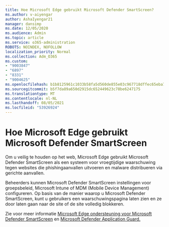 ```yaml
---
title: Hoe Microsoft Edge gebruikt Microsoft Defender SmartScreen?
ms.author: v-aiyengar
author: AshaIyengar21
manager: dansimp
ms.date: 12/05/2020
ms.audience: Admin
ms.topic: article
ms.service: o365-administration
ROBOTS: NOINDEX, NOFOLLOW
localization_priority: Normal
ms.collection: Adm_O365
ms.custom:
- "9003847"
- "6897"
- "8331"
- "9004625"
ms.openlocfilehash: b1b8125961c1033b58fa5d560de855e03c967718dffec65eba7ac59a66cd3f6e
ms.sourcegitcommit: b5f7da89a650d2915dc652449623c78be6247175
ms.translationtype: MT
ms.contentlocale: nl-NL
ms.lasthandoff: 08/05/2021
ms.locfileid: "53926924"
---
```

# <a name="how-microsoft-edge-uses-microsoft-defender-smartscreen"></a>Hoe Microsoft Edge gebruikt Microsoft Defender SmartScreen

Om u veilig te houden op het web, Microsoft Edge gebruikt Microsoft Defender SmartScreen als een systeem voor vroegtijdige waarschuwing tegen websites die phishingaanvallen uitvoeren en malware distribueren via gerichte aanvallen.

Beheerders kunnen Microsoft Defender SmartScreen instellingen voor groepsbeleid, Microsoft Intune of MDM (Mobile Device Management) configureren. Op basis van de manier waarop u Microsoft Defender SmartScreen, kunt u gebruikers een waarschuwingspagina laten zien en ze door laten gaan naar de site of de site volledig blokkeren.

Zie voor meer informatie [Microsoft Edge ondersteuning voor Microsoft Defender SmartScreen](https://go.microsoft.com/fwlink/?linkid=2133081) en [Microsoft Defender Application Guard.](https://go.microsoft.com/fwlink/?linkid=2132839)
